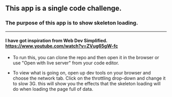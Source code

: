 ## This app is a single code challenge. 
### The purpose of this app is to show skeleton loading. 
---
#### I have got inspiration from Web Dev Simplified. https://www.youtube.com/watch?v=ZVug65gW-fc

- To run this, you can clone the repo and then open it in the browser or use "Open with live server" from your code editor.

- To view what is going on, open up dev tools on your browser and choose the network tab. Click on the throttling drop-down and change it to slow 3G. this will show you the effects that the skeleton loading will do when loading the page full of data.